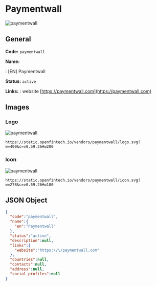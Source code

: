 
# Paymentwall 
![paymentwall](https://static.openfintech.io/vendors/paymentwall/logo.svg?w=400&c=v0.59.26#w200)  

## General 
 
**Code:** `paymentwall` 
 
**Name:** 
 
:	[EN] Paymentwall 
 
**Status:** `active` 
 
**Links:** 
: website [https://paymentwall.com](https://paymentwall.com) 
 

## Images 

### Logo 
 
![paymentwall](https://static.openfintech.io/vendors/paymentwall/logo.svg?w=400&c=v0.59.26#w200)  

```
https://static.openfintech.io/vendors/paymentwall/logo.svg?w=400&c=v0.59.26#w200
```  

### Icon 
 
![paymentwall](https://static.openfintech.io/vendors/paymentwall/icon.svg?w=278&c=v0.59.26#w100)  

```
https://static.openfintech.io/vendors/paymentwall/icon.svg?w=278&c=v0.59.26#w100
```  

## JSON Object 

```json
{
  "code":"paymentwall",
  "name":{
    "en":"Paymentwall"
  },
  "status":"active",
  "description":null,
  "links":{
    "website":"https:\/\/paymentwall.com"
  },
  "countries":null,
  "contacts":null,
  "address":null,
  "social_profiles":null
}
```  
